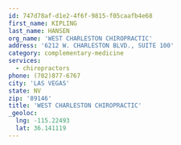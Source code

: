 ```yaml
---
id: 747d78af-d1e2-4f6f-9815-f05caafb4e68
first_name: KIPLING
last_name: HANSEN
org_name: 'WEST CHARLESTON CHIROPRACTIC'
address: '6212 W. CHARLESTON BLVD., SUITE 100'
category: complementary-medicine
services:
  - chiropractors
phone: (702)877-6767
city: 'LAS VEGAS'
state: NV
zip: '89146'
title: 'WEST CHARLESTON CHIROPRACTIC'
_geoloc:
  lng: -115.22493
  lat: 36.141119
---
```

